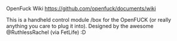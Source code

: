 OpenFuck Wiki https://github.com/openfuck/documents/wiki

This is a handheld control module /box for the OpenFUCK (or really anything you care to plug it into).
Designed by the awesome @RuthlessRachel (via FetLife) :D
